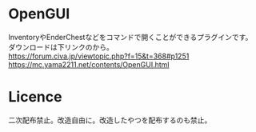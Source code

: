 # OpenGUI
InventoryやEnderChestなどをコマンドで開くことができるプラグインです。  
ダウンロードは下リンクのから。  
https://forum.civa.jp/viewtopic.php?f=15&t=368#p1251  
https://mc.yama2211.net/contents/OpenGUI.html

# Licence
二次配布禁止。改造自由に。改造したやつを配布するのも禁止。